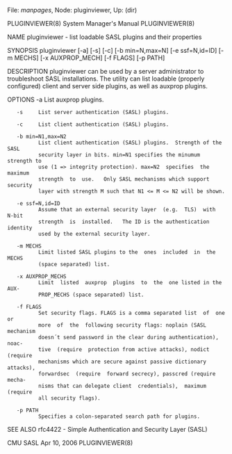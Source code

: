 File: *manpages*,  Node: pluginviewer,  Up: (dir)



PLUGINVIEWER(8)             System Manager's Manual            PLUGINVIEWER(8)



NAME
       pluginviewer - list loadable SASL plugins and their properties

SYNOPSIS
       pluginviewer   [-a]   [-s]   [-c]   [-b min=N,max=N]   [-e ssf=N,id=ID]
       [-m MECHS] [-x AUXPROP_MECH] [-f FLAGS] [-p PATH]

DESCRIPTION
       pluginviewer can be used by a server administrator to troubleshoot SASL
       installations.   The  utility  can  list loadable (properly configured)
       client and server side plugins, as well as auxprop plugins.

OPTIONS
       -a     List auxprop plugins.

       -s     List server authentication (SASL) plugins.

       -c     List client authentication (SASL) plugins.

       -b min=N1,max=N2
              List client authentication (SASL) plugins.  Strength of the SASL
              security layer in bits. min=N1 specifies the minumum strength to
              use (1 => integrity protection). max=N2  specifies  the  maximum
              strength  to  use.   Only SASL mechanisms which support security
              layer with strength M such that N1 <= M <= N2 will be shown.

       -e ssf=N,id=ID
              Assume that an external security layer  (e.g.  TLS)  with  N-bit
              strength  is  installed.   The ID is the authentication identity
              used by the external security layer.

       -m MECHS
              Limit listed SASL plugins to the  ones  included  in  the  MECHS
              (space separated) list.

       -x AUXPROP_MECHS
              Limit  listed  auxprop  plugins  to  the  one listed in the AUX‐
              PROP_MECHS (space separated) list.

       -f FLAGS
              Set security flags. FLAGS is a comma separated list  of  one  or
              more  of  the  following security flags: noplain (SASL mechanism
              doesn´t send password in the clear during authentication), noac‐
              tive  (require  protection from active attacks), nodict (require
              mechanisms which are secure against passive dictionary attacks),
              forwardsec  (require  forward secrecy), passcred (require mecha‐
              nisms that can delegate client  credentials),  maximum  (require
              all security flags).

       -p PATH
              Specifies a colon-separated search path for plugins.

SEE ALSO
       rfc4422 - Simple Authentication and Security Layer (SASL)



CMU SASL                         Apr 10, 2006                  PLUGINVIEWER(8)
